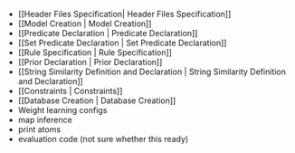 * [[Header Files Specification| Header Files Specification]]
* [[Model Creation | Model Creation]]
* [[Predicate Declaration | Predicate Declaration]]
* [[Set Predicate Declaration | Set Predicate Declaration]]
* [[Rule Specification | Rule Specification]]
* [[Prior Declaration | Prior Declaration]]
* [[String Similarity Definition and Declaration | String Similarity Definition and Declaration]]
* [[Constraints | Constraints]]
* [[Database Creation | Database Creation]]
* Weight learning configs
* map inference
* print atoms
* evaluation code (not sure whether this ready)
